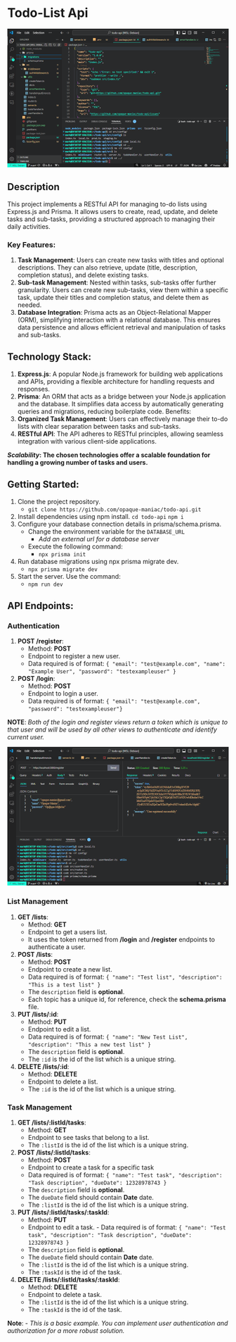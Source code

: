 # Todo-List Api

![Screenshot of the package.json file for the project. It shows the name, repository, custom scripts and other information about the todo-list API project](/readme_img/api-json.png)

## Description

This project implements a RESTful API for managing to-do lists using Express.js and Prisma. It allows users to create, read, update, and delete tasks and sub-tasks, providing a structured approach to managing their daily activities.

### Key Features:

1. **Task Management**: Users can create new tasks with titles and optional descriptions. They can also retrieve, update (title, description, completion status), and delete existing tasks.
2. **Sub-task Management**: Nested within tasks, sub-tasks offer further granularity. Users can create new sub-tasks, view them within a specific task, update their titles and completion status, and delete them as needed.
3. **Database Integration**: Prisma acts as an Object-Relational Mapper (ORM), simplifying interaction with a relational database. This ensures data persistence and allows efficient retrieval and manipulation of tasks and sub-tasks.

## Technology Stack:

1. **Express.js**: A popular Node.js framework for building web applications and APIs, providing a flexible architecture for handling requests and responses.
2. **Prisma**: An ORM that acts as a bridge between your Node.js application and the database. It simplifies data access by automatically generating queries and migrations, reducing boilerplate code.
   Benefits:
3. **Organized Task Management**: Users can effectively manage their to-do lists with clear separation between tasks and sub-tasks.
4. **RESTful API**: The API adheres to RESTful principles, allowing seamless integration with various client-side applications.

**_Scalability_: The chosen technologies offer a scalable foundation for handling a growing number of tasks and users.**

## Getting Started:

1. Clone the project repository.
   - `git clone https://github.com/opaque-maniac/todo-api.git`
2. Install dependencies using npm install.
   `cd todo-api`
   `npm i`
3. Configure your database connection details in prisma/schema.prisma.
   - Change the environment variable for the `DATABASE_URL`
     - _Add an external url for a database server_
   - Execute the following command:
     - `npx prisma init`
4. Run database migrations using npx prisma migrate dev.
   - `npx prisma migrate dev`
5. Start the server. Use the command:
   - `npm run dev`

## API Endpoints:

### Authentication

1. **POST /register**:
   - Method: **POST**
   - Endpoint to register a new user.
   - Data required is of format: `{ "email": "test@example.com", "name": "Example User", "password": "testexampleuser" }`
2. **POST /login**:
   - Method: **POST**
   - Endpoint to login a user.
   - Data required is of format: `{ "email": "test@example.com", "password": "testexampleuser"}`

**NOTE**:
_Both of the login and register views return a token which is unique to that user and will be used by all other views to authenticate and identify current user._

![Screenshot of an API client after registering a test user to the database API. The JSON data send to the user is the email, name and password.](/readme_img/api-reg-call.png)

### List Management

1. **GET /lists**:
   - Method: **GET**
   - Endpoint to get a users list.
   - It uses the token returned from **/login** and **/register** endpoints to authenticate a user.
2. **POST /lists**:
   - Method: **POST**
   - Endpoint to create a new list.
   - Data required is of format: `{ "name": "Test list", "description": "This is a test list" }`
   - The `description` field is **optional**.
   - Each topic has a unique id, for reference, check the **schema.prisma** file.
3. **PUT /lists/:id**:
   - Method: **PUT**
   - Endpoint to edit a list.
   - Data required is of format: `{ "name": "New Test List", "description": "This a new test list" }`
   - The `description` field is **optional**.
   - The `:id` is the id of the list which is a unique string.
4. **DELETE /lists/:id**:
   - Method: **DELETE**
   - Endpoint to delete a list.
   - The `:id` is the id of the list which is a unique string.

### Task Management

1. **GET /lists/:listId/tasks**:
   - Method: **GET**
   - Endpoint to see tasks that belong to a list.
   - The `:listId` is the id of the list which is a unique string.
2. **POST /lists/:listId/tasks**:
   - Method: **POST**
   - Endpoint to create a task for a specific task
   - Data required is of format: `{ "name": "Test task", "description": "Task description", "dueDate": 12328978743 }`
   - The `description` field is **optional**.
   - The `dueDate` field should contain **Date** date.
   - The `:listId` is the id of the list which is a unique string.
3. **PUT /lists/:listId/tasks/:taskId**:
   - Method: **PUT**
   - Endpoint to edit a task. - Data required is of format: `{ "name": "Test task", "description": "Task description", "dueDate": 12328978743 }`
   - The `description` field is **optional**.
   - The `dueDate` field should contain **Date** date.
   - The `:listId` is the id of the list which is a unique string.
   - The `:taskId` is the id of the task.
4. **DELETE /lists/:listId/tasks/:taskId**:
   - Method: **DELETE**
   - Endpoint to delete a task.
   - The `:listId` is the id of the list which is a unique string.
   - The `:taskId` is the id of the task.

**Note**: - _This is a basic example. You can implement user authentication and authorization for a more robust solution._
